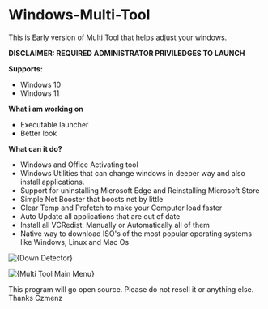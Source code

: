 # Windows-Multi-Tool

This is Early version of Multi Tool that helps adjust your windows.

**DISCLAIMER: REQUIRED ADMINISTRATOR PRIVILEDGES TO LAUNCH**

**Supports:**
- Windows 10
- Windows 11


**What i am working on**
- Executable launcher
- Better look


**What can it do?**

- Windows and Office Activating tool
- Windows Utilities that can change windows in deeper way and also install applications.
- Support for uninstalling Microsoft Edge and Reinstalling Microsoft Store
- Simple Net Booster that boosts net by little
- Clear Temp and Prefetch to make your Computer load faster
- Auto Update all applications that are out of date
- Install all VCRedist. Manually or Automatically all of them
- Native way to download ISO's of the most popular operating systems like Windows, Linux and Mac Os

![{Down Detector}](https://s3.us-west-2.amazonaws.com/vp-files-ore/resources/3months/atlyE64cmBfA-KFcDp-YxQarTmA.png)

![{Multi Tool Main Menu}](https://github.com/user-attachments/assets/68e31753-c3b8-4e7f-8787-4bca6fa06272)

This program will go open source. Please do not resell it or anything else. Thanks Czmenz
